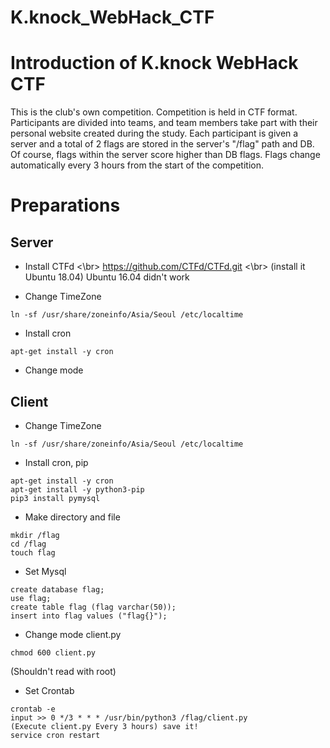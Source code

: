 # K.knock_WebHack_CTF

# Introduction of K.knock WebHack CTF
This is the club's own competition.
Competition is held in CTF format. Participants are divided into teams,
and team members take part with their personal website created during the study.
Each participant is given a server and a total of 2 flags are stored in the server's "/flag" path and DB.
Of course, flags within the server score higher than DB flags.
Flags change automatically every 3 hours from the start of the competition.


# Preparations

## Server
- Install CTFd
<\br>
https://github.com/CTFd/CTFd.git
<\br>
(install it Ubuntu 18.04) Ubuntu 16.04 didn't work

- Change TimeZone
```
ln -sf /usr/share/zoneinfo/Asia/Seoul /etc/localtime
```
- Install cron
```
apt-get install -y cron
```

- Change mode 

## Client
- Change TimeZone
```
ln -sf /usr/share/zoneinfo/Asia/Seoul /etc/localtime
```
- Install cron, pip
```
apt-get install -y cron
apt-get install -y python3-pip
pip3 install pymysql
```

- Make directory and file
```
mkdir /flag
cd /flag
touch flag
```

- Set Mysql
```
create database flag;
use flag;
create table flag (flag varchar(50));
insert into flag values ("flag{}");
```

- Change mode client.py
```
chmod 600 client.py
```
(Shouldn't read with root)

- Set Crontab
```
crontab -e
input >> 0 */3 * * * /usr/bin/python3 /flag/client.py
(Execute client.py Every 3 hours) save it!
service cron restart
```

